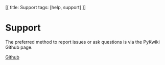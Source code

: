 [[
title: Support
tags: [help, support]
]]

# Support

The preferred method to report issues or ask questions is via the PyKwiki Github page.

<a href="https://github.com/webgovernor/pykwiki/issues" class="btn btn-default btn-lg">Github</a>
